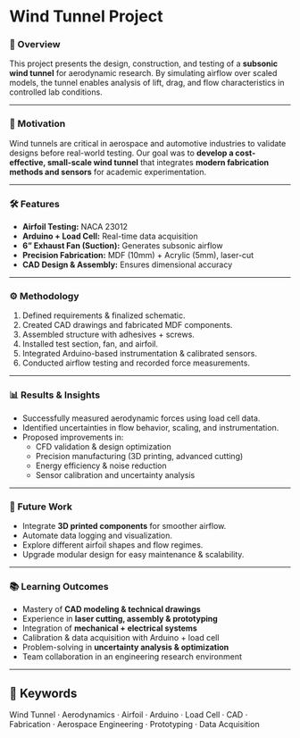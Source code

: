 # Wind Tunnel Project  

### 📌 Overview  
This project presents the design, construction, and testing of a **subsonic wind tunnel** for aerodynamic research. By simulating airflow over scaled models, the tunnel enables analysis of lift, drag, and flow characteristics in controlled lab conditions.  

---

### 🎯 Motivation  
Wind tunnels are critical in aerospace and automotive industries to validate designs before real-world testing. Our goal was to **develop a cost-effective, small-scale wind tunnel** that integrates **modern fabrication methods and sensors** for academic experimentation.  

---

### 🛠 Features  
- **Airfoil Testing:** NACA 23012  
- **Arduino + Load Cell:** Real-time data acquisition  
- **6” Exhaust Fan (Suction):** Generates subsonic airflow  
- **Precision Fabrication:** MDF (10mm) + Acrylic (5mm), laser-cut  
- **CAD Design & Assembly:** Ensures dimensional accuracy  

---

### ⚙️ Methodology  
1. Defined requirements & finalized schematic.  
2. Created CAD drawings and fabricated MDF components.  
3. Assembled structure with adhesives + screws.  
4. Installed test section, fan, and airfoil.  
5. Integrated Arduino-based instrumentation & calibrated sensors.  
6. Conducted airflow testing and recorded force measurements.  

---

### 📊 Results & Insights  
- Successfully measured aerodynamic forces using load cell data.  
- Identified uncertainties in flow behavior, scaling, and instrumentation.  
- Proposed improvements in:  
  - CFD validation & design optimization  
  - Precision manufacturing (3D printing, advanced cutting)  
  - Energy efficiency & noise reduction  
  - Sensor calibration and uncertainty analysis  

---

### 🔮 Future Work  
- Integrate **3D printed components** for smoother airflow.  
- Automate data logging and visualization.  
- Explore different airfoil shapes and flow regimes.  
- Upgrade modular design for easy maintenance & scalability.  

---

### 📚 Learning Outcomes  
- Mastery of **CAD modeling & technical drawings**  
- Experience in **laser cutting, assembly & prototyping**  
- Integration of **mechanical + electrical systems**  
- Calibration & data acquisition with Arduino + load cell  
- Problem-solving in **uncertainty analysis & optimization**  
- Team collaboration in an engineering research environment  

---

## 🔑 Keywords  
Wind Tunnel · Aerodynamics · Airfoil · Arduino · Load Cell · CAD · Fabrication · Aerospace Engineering · Prototyping · Data Acquisition  

